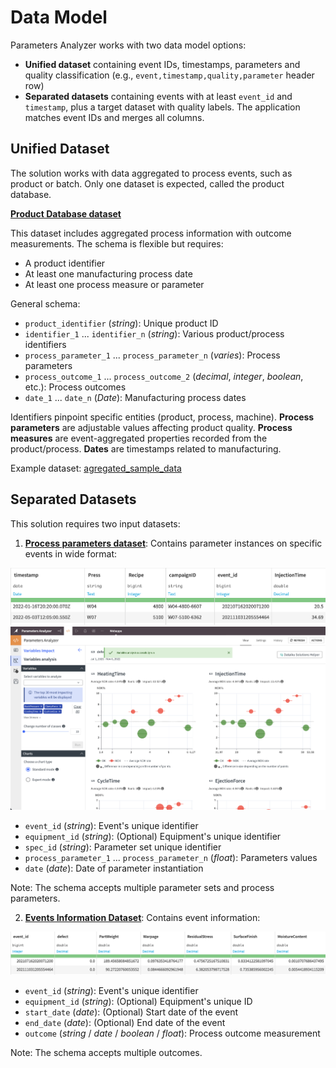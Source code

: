 # Data Model

Parameters Analyzer works with two data model options:

- **Unified dataset** containing event IDs, timestamps, parameters and quality classification (e.g., `event,timestamp,quality,parameter` header row)
- **Separated datasets** containing events with at least `event_id` and `timestamp`, plus a target dataset with quality labels. The application matches event IDs and merges all columns.

## Unified Dataset
The solution works with data aggregated to process events, such as product or batch.
Only one dataset is expected, called the product database.

**[Product Database dataset](dataset:product_database)**

This dataset includes aggregated process information with outcome measurements. The schema is flexible but requires:
- A product identifier
- At least one manufacturing process date
- At least one process measure or parameter

General schema:

- `product_identifier` (_string_): Unique product ID
- `identifier_1` ... `identifier_n` (_string_): Various product/process identifiers
- `process_parameter_1` ... `process_parameter_n` (_varies_): Process parameters
- `process_outcome_1` ... `process_outcome_2` (_decimal_, _integer_, _boolean_, etc.): Process outcomes
- `date_1` ... `date_n` (_Date_): Manufacturing process dates

Identifiers pinpoint specific entities (product, process, machine). **Process parameters** are adjustable values affecting product quality. **Process measures** are event-aggregated properties recorded from the product/process. **Dates** are timestamps related to manufacturing.

Example dataset: [agregated_sample_data](dataset:agregated_sample_data)

## Separated Datasets
This solution requires two input datasets:

1. **[Process parameters dataset](dataset:_process_parameters)**: Contains parameter instances on specific events in wide format:

![process_parameters.png](assets/content/images/process_parameters.png)
![webapp_view01.png](assets/content/images/webapp_view01.png)

- `event_id` (_string_): Event's unique identifier
- `equipment_id` (_string_): (Optional) Equipment's unique identifier
- `spec_id` (_string_): Parameter set unique identifier
- `process_parameter_1` ... `process_parameter_n` (_float_): Parameters values
- `date` (_date_): Date of parameter instantiation

Note: The schema accepts multiple parameter sets and process parameters.

2. **[Events Information Dataset](dataset:_events_informations)**: Contains event information:

![events_informations](assets/content/images/events_informations.png)

- `event_id` (_string_): Event's unique identifier
- `equipment_id` (_string_): (Optional) Equipment's unique ID
- `start_date` (_date_): (Optional) Start date of the event
- `end_date` (_date_): (Optional) End date of the event
- `outcome` (_string_ / _date_ / _boolean_ / _float_): Process outcome measurement

Note: The schema accepts multiple outcomes.